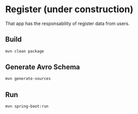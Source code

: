 # Register (under construction)

That app has the responsability of register data from users.

## Build
```bash
mvn clean package
```

## Generate Avro Schema
```bash
mvn generate-sources
```

## Run
```bash
mvn spring-boot:run
```
